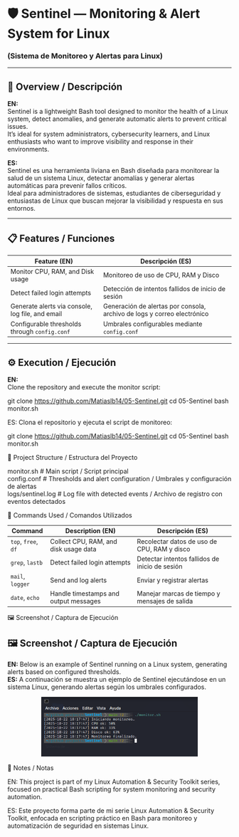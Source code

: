 # 🛡️ Sentinel — Monitoring & Alert System for Linux  
### (Sistema de Monitoreo y Alertas para Linux)

---

## 🧩 Overview / Descripción  

**EN:**  
Sentinel is a lightweight Bash tool designed to monitor the health of a Linux system, detect anomalies, and generate automatic alerts to prevent critical issues.  
It’s ideal for system administrators, cybersecurity learners, and Linux enthusiasts who want to improve visibility and response in their environments.  

**ES:**  
Sentinel es una herramienta liviana en Bash diseñada para monitorear la salud de un sistema Linux, detectar anomalías y generar alertas automáticas para prevenir fallos críticos.  
Ideal para administradores de sistemas, estudiantes de ciberseguridad y entusiastas de Linux que buscan mejorar la visibilidad y respuesta en sus entornos.

---

## 📋 Features / Funciones  

| Feature (EN) | Descripción (ES) |
| ------------- | ---------------- |
| Monitor CPU, RAM, and Disk usage | Monitoreo de uso de CPU, RAM y Disco |
| Detect failed login attempts | Detección de intentos fallidos de inicio de sesión |
| Generate alerts via console, log file, and email | Generación de alertas por consola, archivo de logs y correo electrónico |
| Configurable thresholds through `config.conf` | Umbrales configurables mediante `config.conf` |

---

## ⚙️ Execution / Ejecución  

**EN:**  
Clone the repository and execute the monitor script:  

git clone https://github.com/Matiaslb14/05-Sentinel.git
cd 05-Sentinel
bash monitor.sh

ES:
Clona el repositorio y ejecuta el script de monitoreo:

git clone https://github.com/Matiaslb14/05-Sentinel.git
cd 05-Sentinel
bash monitor.sh

📁 Project Structure / Estructura del Proyecto

monitor.sh        # Main script / Script principal  
config.conf       # Thresholds and alert configuration / Umbrales y configuración de alertas  
logs/sentinel.log # Log file with detected events / Archivo de registro con eventos detectados  

🧠 Commands Used / Comandos Utilizados

| Command             | Description (EN)                      | Descripción (ES)                               |
| ------------------- | ------------------------------------- | ---------------------------------------------- |
| `top`, `free`, `df` | Collect CPU, RAM, and disk usage data | Recolectar datos de uso de CPU, RAM y disco    |
| `grep`, `lastb`     | Detect failed login attempts          | Detectar intentos fallidos de inicio de sesión |
| `mail`, `logger`    | Send and log alerts                   | Enviar y registrar alertas                     |
| `date`, `echo`      | Handle timestamps and output messages | Manejar marcas de tiempo y mensajes de salida  |

🖼️ Screenshot / Captura de Ejecución

## 🖼️ Screenshot / Captura de Ejecución  

**EN:** Below is an example of Sentinel running on a Linux system, generating alerts based on configured thresholds.  
**ES:** A continuación se muestra un ejemplo de Sentinel ejecutándose en un sistema Linux, generando alertas según los umbrales configurados.  

<div align="center">
  <img src="./images/sentinel_run.png" alt="Sentinel Run" width="70%">
</div>


📘 Notes / Notas

EN:
This project is part of my Linux Automation & Security Toolkit series, focused on practical Bash scripting for system monitoring and security automation.

ES:
Este proyecto forma parte de mi serie Linux Automation & Security Toolkit, enfocada en scripting práctico en Bash para monitoreo y automatización de seguridad en sistemas Linux.

